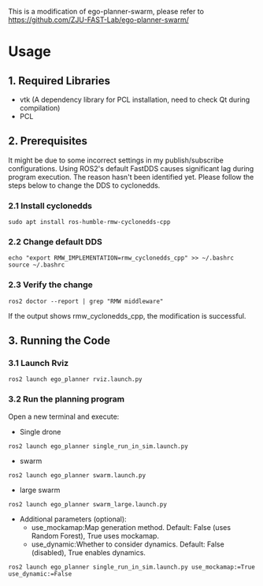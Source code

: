 
This is a modification of ego-planner-swarm, please refer to https://github.com/ZJU-FAST-Lab/ego-planner-swarm/

# Usage
## 1. Required Libraries 
* vtk (A dependency library for PCL installation, need to check Qt during compilation)
* PCL

## 2. Prerequisites
It might be due to some incorrect settings in my publish/subscribe configurations. Using ROS2's default FastDDS causes significant lag during program execution. The reason hasn't been identified yet. Please follow the steps below to change the DDS to cyclonedds.

### 2.1 Install cyclonedds
```
sudo apt install ros-humble-rmw-cyclonedds-cpp
```

### 2.2 Change default DDS
```
echo "export RMW_IMPLEMENTATION=rmw_cyclonedds_cpp" >> ~/.bashrc
source ~/.bashrc
```

### 2.3 Verify the change
```
ros2 doctor --report | grep "RMW middleware"
```
If the output shows rmw_cyclonedds_cpp, the modification is successful.

## 3. Running the Code
### 3.1 Launch Rviz
```
ros2 launch ego_planner rviz.launch.py 
```
### 3.2 Run the planning program
Open a new terminal and execute:
* Single drone
```
ros2 launch ego_planner single_run_in_sim.launch.py 
```
* swarm
```
ros2 launch ego_planner swarm.launch.py 
```
* large swarm
```
ros2 launch ego_planner swarm_large.launch.py  
```
* Additional parameters (optional):
    * use_mockamap:Map generation method. Default: False (uses Random Forest), True uses mockamap.
    * use_dynamic:Whether to consider dynamics. Default: False (disabled), True enables dynamics.
```
ros2 launch ego_planner single_run_in_sim.launch.py use_mockamap:=True use_dynamic:=False
```
